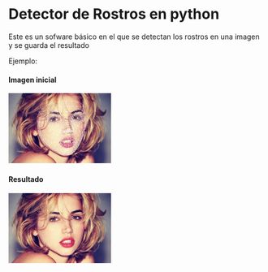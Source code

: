 <h1>Detector de Rostros en python</h1>
<p>Este es un sofware básico en el que se detectan los rostros en una imagen y se guarda el resultado </p>
<p>Ejemplo:</p>
<h4>Imagen inicial</h4>
<img src="rostro_marked.jpg" width="40%">
<h4>Resultado</h4>
<img src="rostro.jpg" width="40%">